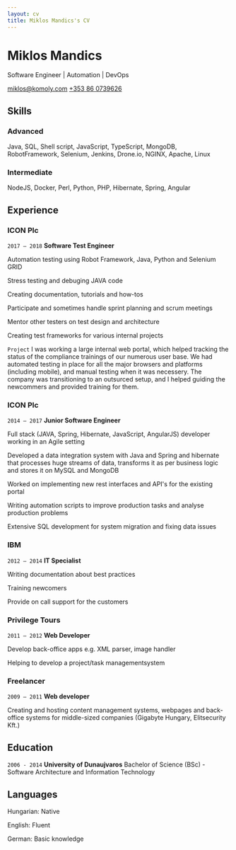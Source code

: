 ```yaml
---
layout: cv
title: Miklos Mandics's CV
---
```

# Miklos Mandics
Software Engineer | Automation | DevOps

<div id="webaddress">
<a href="miklos@komoly.com"><i class="fas fa-envelope"></i> miklos@komoly.com</a>
<a href="tel:+353860739626"><i class="fas fa-mobile"></i> +353 86 0739626</a>
</div>

## Skills

### Advanced

Java, SQL, Shell script, JavaScript, TypeScript, MongoDB, RobotFramework, Selenium, Jenkins, Drone.io, NGINX, Apache, Linux

### Intermediate

NodeJS, Docker, Perl, Python, PHP, Hibernate, Spring, Angular

## Experience

### ICON Plc

`2017 – 2018`
**Software Test Engineer**

Automation testing using Robot Framework, Java, Python and Selenium GRID

Stress testing and debuging JAVA code

Creating documentation, tutorials and how-tos

Participate and sometimes handle sprint planning and scrum meetings

Mentor other testers on test design and architecture

Creating test frameworks for various internal projects

`Project` I was working a large internal web portal, which helped tracking the status of the compliance trainings of our numerous user base. We had automated testing in place for all the major browsers and platforms (including mobile), and manual testing when it was necessery. The company was transitioning to an outsurced setup, and I helped guiding the newcommers and provided training for them.

### ICON Plc

`2014 – 2017`
**Junior Software Engineer**

Full stack (JAVA, Spring, Hibernate, JavaScript, AngularJS) developer working in an Agile 
setting

Developed a data integration system with Java and Spring and hibernate that processes 
huge streams of data, transforms it as per business logic and stores it on MySQL and 
MongoDB

Worked on implementing new rest interfaces and API's for the existing portal

Writing automation scripts to improve production tasks and analyse production problems

Extensive SQL development for system migration and fixing data issues

### IBM

`2012 – 2014`
**IT Specialist**

Writing documentation about best practices

Training newcomers

Provide on call support for the customers

### Privilege Tours

`2011 – 2012`
**Web Developer**

Develop back-office apps e.g. XML parser, image handler

Helping to develop a project/task managementsystem

### Freelancer

`2009 – 2011`
**Web developer**

Creating and hosting content management systems, webpages and back-office systems for middle-sized companies (Gigabyte Hungary, Elitsecurity Kft.)


## Education

`2006 - 2014`
__University of Dunaujvaros__
Bachelor of Science (BSc) - Software Architecture and Information Technology

## Languages

Hungarian: Native

English: Fluent

German: Basic knowledge


<!-- ### Footer

Last updated: Marc 2020 -->
